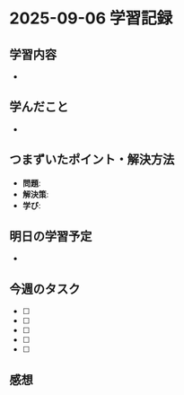 # 2025-09-06 学習記録

## 学習内容
- 

## 学んだこと
-

## つまずいたポイント・解決方法
- **問題**:
- **解決策**:
- **学び**:

## 明日の学習予定
-

## 今週のタスク
- [ ] 
- [ ] 
- [ ] 
- [ ] 
- [ ] 

## 感想

